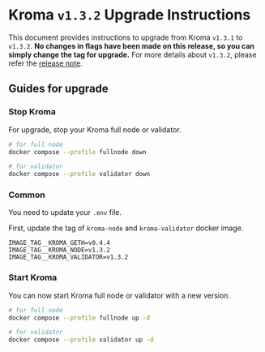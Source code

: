# Kroma `v1.3.2` Upgrade Instructions

This document provides instructions to upgrade from Kroma `v1.3.1` to `v1.3.2`.
**No changes in flags have been made on this release, so you can simply change the tag for upgrade.**
For more details about `v1.3.2`, please refer the [release note](https://github.com/kroma-network/kroma/releases/tag/v1.3.2).

## Guides for upgrade

### Stop Kroma

For upgrade, stop your Kroma full node or validator.
```bash
# for full node
docker compose --profile fullnode down

# for validator
docker compose --profile validator down
```

### Common

You need to update your `.env` file.

First, update the tag of `kroma-node` and `kroma-validator` docker image.
```
IMAGE_TAG__KROMA_GETH=v0.4.4
IMAGE_TAG__KROMA_NODE=v1.3.2
IMAGE_TAG__KROMA_VALIDATOR=v1.3.2
```

### Start Kroma

You can now start Kroma full node or validator with a new version.

```bash
# for full node
docker compose --profile fullnode up -d

# for validator
docker compose --profile validator up -d
```